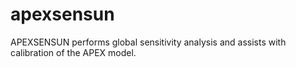 # apexsensun
APEXSENSUN performs global sensitivity analysis and assists with calibration of the APEX model.  
